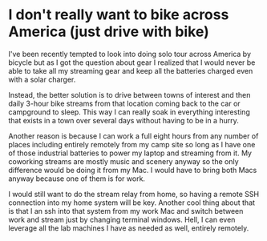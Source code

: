 # I don't really want to bike across America (just drive with bike)

I've been recently tempted to look into doing solo tour across America by bicycle but as I got the question about gear I realized that I would never be able to take all my streaming gear and keep all the batteries charged even with a solar charger.

Instead, the better solution is to drive between towns of interest and then daily 3-hour bike streams from that location coming back to the car or campground to sleep. This way I can really soak in everything interesting that exists in a town over several days without having to be in a hurry.

Another reason is because I can work a full eight hours from any number of places including entirely remotely from my camp site so long as I have one of those industrial batteries to power my laptop and streaming from it. My coworking streams are mostly music and scenery anyway so the only difference would be doing it from my Mac. I would have to bring both Macs anyway because one of them is for work.

I would still want to do the stream relay from home, so having a remote SSH connection into my home system will be key. Another cool thing about that is that I an ssh into that system from my work Mac and switch between work and stream just by changing terminal windows. Hell, I can even leverage all the lab machines I have as needed as well, entirely remotely.

